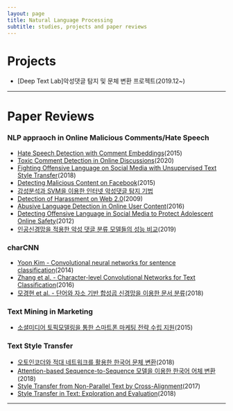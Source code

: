 ```yaml
---
layout: page
title: Natural Language Processing
subtitle: studies, projects and paper reviews
---
```


# Projects
* [Deep Text Lab]악성댓글 탐지 및 문체 변환 프로젝트(2019.12~)

---

# Paper Reviews
### NLP appraoch in Online Malicious Comments/Hate Speech
* [Hate Speech Detection with Comment Embeddings](https://dl.acm.org/doi/abs/10.1145/2740908.2742760)(2015)
* [Toxic Comment Detection in Online Discussions](https://link.springer.com/chapter/10.1007/978-981-15-1216-2_4)(2020)
* [Fighting Offensive Language on Social Media with Unsupervised Text Style Transfer](https://arxiv.org/abs/1805.07685)(2018)
* [Detecting Malicious Content on Facebook](https://arxiv.org/abs/1501.00802)(2015)
* [감성분석과 SVM을 이용한 인터넷 악성댓글 탐지 기법](http://ocean.kisti.re.kr/downfile/volume/kimics/HOJBC0/2016/v20n2/HOJBC0_2016_v20n2_260.pdf)
* [Detection of Harassment on Web 2.0](http://www.academia.edu/download/38035244/Yin_etal_CAW2009.pdf)(2009)
* [Abusive Language Detection in Online User Content](https://dl.acm.org/doi/abs/10.1145/2872427.2883062)(2016)
* [Detecting Offensive Language in Social Media to Protect Adolescent Online Safety](https://ieeexplore.ieee.org/abstract/document/6406271/)(2012)
* [인공신경망을 적용한 악성 댓글 분류 모델들의 성능 비교](http://www.dbpia.co.kr/Journal/articleDetail?nodeId=NODE08760661)(2019)

### charCNN
* [Yoon Kim - Convolutional neural networks for sentence classification](https://www.aclweb.org/anthology/D14-1181/)(2014)
* [Zhang et al. - Character-level Convolutional Networks for Text Classification](https://arxiv.org/pdf/1509.01626.pdf)(2016)
* [모경현 et al. - 단어와 자소 기반 합성곱 신경망을 이용한 문서 분류](http://www.dbpia.co.kr/pdf/pdfView.do?nodeId=NODE07456973&mark=0&bookmarkCnt=0&ipRange=N&language=ko_KR)(2018)

### Text Mining in Marketing
* [소셜미디어 토픽모델링을 통한 스마트폰 마케팅 전략 수립 지원](http://web.yonsei.ac.kr/dslab/Journal/kmr20152.pdf)(2015)

### Text Style Transfer
* [오토인코더와 적대 네트워크를 활용한 한국어 문체 변환](http://koreascience.kr/article/CFKO201832073079064.page)(2018)
* [Attention-based Sequence-to-Sequence 모델을 이용한 한국어 어체 변환](https://www.koreascience.or.kr/article/CFKO201832073078963.page)(2018)
* [Style Transfer from Non-Parallel Text by Cross-Alignment](http://papers.nips.cc/paper/7259-style-transfer-from-non-parallel-text-by-cross-alignment)(2017)
* [Style Transfer in Text: Exploration and Evaluation](https://www.aaai.org/ocs/index.php/AAAI/AAAI18/paper/viewPaper/17015)(2018)

---
